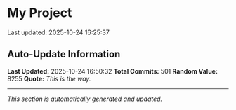 # My Project


Last updated: 2025-10-24 16:25:37




























































































































































































































































































































































































































































































































































































































































































































































































































































































































## Auto-Update Information

**Last Updated:** 2025-10-24 16:50:32
**Total Commits:** 501
**Random Value:** 8255
**Quote:** _This is the way._

---
_This section is automatically generated and updated._